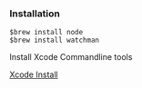 ### Installation
```
$brew install node
$brew install watchman
```
Install Xcode Commandline tools

[Xcode Install](https://github.com/pollyolly/FLUTTER-NOTES/wiki/Day2:-IOS-Platform-Setup)
